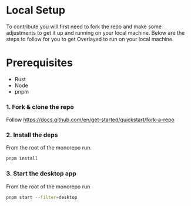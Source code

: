# Local Setup

To contribute you will first need to fork the repo and make some adjustments to
get it up and running on your local machine. Below are the steps to follow for you to get Overlayed to run on your local machine.

# Prerequisites

- Rust
- Node
- pnpm

### 1. Fork & clone the repo

Follow https://docs.github.com/en/get-started/quickstart/fork-a-repo

### 2. Install the deps

From the root of the monorepo run.

```sh
pnpm install
```

### 3. Start the desktop app

From the root of the monorepo run
```sh
pnpm start --filter=desktop
```
